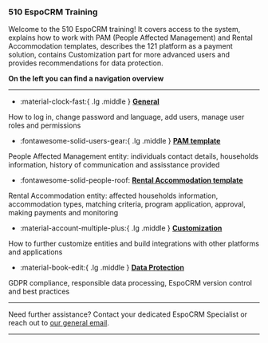 ### 510 EspoCRM Training 


<!-- markdownlint-disable-next-line no-trailing-punctuation -->

Welcome to the 510 EspoCRM training!
It covers access to the system, explains how to work with PAM (People Affected Management) and Rental Accommodation templates, describes the 121 platform as a payment solution, contains Customization part for more advanced users and provides recommendations for data protection. 

**On the left you can find a navigation overview**  

---

<!-- markdownlint-disable -->
<div class="grid cards" markdown>

- :material-clock-fast:{ .lg .middle } [__General__](./general/index.md)


How to log in, change password and language, add users, manage user roles and permissions 
  
-  :fontawesome-solid-users-gear:{ .lg .middle } [__PAM template__](./pam/page1.md)
  

 
People Affected Management entity: individuals contact details, households information, history of communication and assisstance provided


- :fontawesome-solid-people-roof: [__Rental Accommodation template__](./rental/page1.md)



Rental Accommodation entity: affected households information, accommodation types, matching criteria, program application, approval, making payments and monitoring


-  :material-account-multiple-plus:{ .lg .middle } [__Customization__](./customization/page1.md)
  

How to further customize entities and build integrations with other platforms and applications


-  :material-book-edit:{ .lg .middle } [__Data Protection__](./protection/page1.md)


GDPR compliance, responsible data processing, EspoCRM version control and best practices  


</div>

<!-- markdownlint-enable -->


---

Need further assistance? Contact your dedicated EspoCRM Specialist
or reach out to [our general email](mailto:support@510.global).

---
